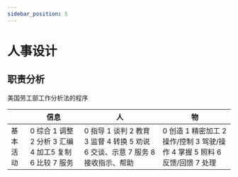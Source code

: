 ```yaml
---
sidebar_position: 5
---
```


# 人事设计

## 职责分析

美国劳工部工作分析法的程序  

|          | 信息                                                         | 人                                                           | 物                                                           |
| -------- | ------------------------------------------------------------ | ------------------------------------------------------------ | ------------------------------------------------------------ |
| 基本活动 | 0 综合  1 调整  2 分析  3 汇编  4 加工5 复制  6 比较  7 服务 | 0 指导  1 谈判  2 教育 3 监督  4 转换  5 劝说  6 交谈、示意  7 服务  8 接收指示、帮助 | 0 创造  1 精密加工  2 操作/控制 3 驾驶/操作  4 掌握  5 照料  6 反馈/回馈  7 处理 |